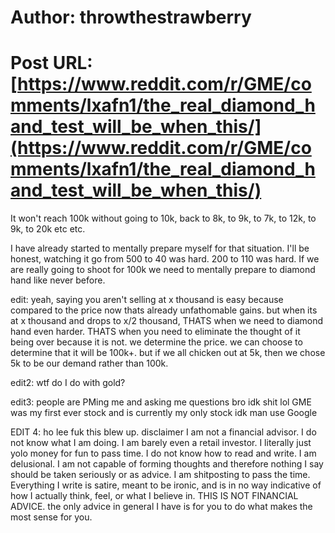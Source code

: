 # Author: throwthestrawberry
# Post URL: [https://www.reddit.com/r/GME/comments/lxafn1/the_real_diamond_hand_test_will_be_when_this/](https://www.reddit.com/r/GME/comments/lxafn1/the_real_diamond_hand_test_will_be_when_this/)


It won't reach 100k without going to 10k, back to 8k, to 9k, to 7k, to 12k, to 9k, to 20k etc etc.

I have already started to mentally prepare myself for that situation. I'll be honest, watching it go from 500 to 40 was hard. 200 to 110 was hard. If we are really going to shoot for 100k we need to mentally prepare to diamond hand like never before.

edit: yeah, saying you aren't selling at x thousand is easy because compared to the price now thats already unfathomable gains. but when its at x thousand and drops to x/2 thousand, THATS when we need to diamond hand even harder. THATS when you need to eliminate the thought of it being over because it is not. we determine the price. we can choose to determine that it will be 100k+. but if we all chicken out at 5k, then we chose 5k to be our demand rather than 100k.

edit2: wtf do I do with gold?

edit3: people are PMing me and asking me questions bro idk shit lol GME was my first ever stock and is currently my only stock idk man use Google

EDIT 4: ho lee fuk this blew up. disclaimer I am not a financial advisor. I do not know what I am doing. I am barely even a retail investor. I literally just yolo money for fun to pass time. I do not know how to read and write. I am delusional. I am not capable of forming thoughts and therefore nothing I say should be taken seriously or as advice. I am shitposting to pass the time. Everything I write is satire, meant to be ironic, and is in no way indicative of how I actually think, feel, or what I believe in. THIS IS NOT FINANCIAL ADVICE. the only advice in general I have is for you to do what makes the most sense for you.